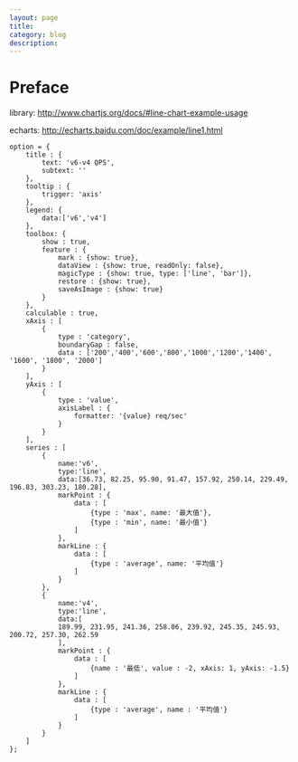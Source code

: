 ```yaml
---
layout: page
title:
category: blog
description:
---
```

# Preface

library:
http://www.chartjs.org/docs/#line-chart-example-usage

echarts:
http://echarts.baidu.com/doc/example/line1.html

	option = {
		title : {
			text: 'v6-v4 QPS',
			subtext: ''
		},
		tooltip : {
			trigger: 'axis'
		},
		legend: {
			data:['v6','v4']
		},
		toolbox: {
			show : true,
			feature : {
				mark : {show: true},
				dataView : {show: true, readOnly: false},
				magicType : {show: true, type: ['line', 'bar']},
				restore : {show: true},
				saveAsImage : {show: true}
			}
		},
		calculable : true,
		xAxis : [
			{
				type : 'category',
				boundaryGap : false,
				data : ['200','400','600','800','1000','1200','1400', '1600', '1800', '2000']
			}
		],
		yAxis : [
			{
				type : 'value',
				axisLabel : {
					formatter: '{value} req/sec'
				}
			}
		],
		series : [
			{
				name:'v6',
				type:'line',
				data:[36.73, 82.25, 95.90, 91.47, 157.92, 250.14, 229.49, 196.83, 303.23, 180.28],
				markPoint : {
					data : [
						{type : 'max', name: '最大值'},
						{type : 'min', name: '最小值'}
					]
				},
				markLine : {
					data : [
						{type : 'average', name: '平均值'}
					]
				}
			},
			{
				name:'v4',
				type:'line',
				data:[
				189.99, 231.95, 241.36, 258.06, 239.92, 245.35, 245.93, 200.72, 257.30, 262.59
				],
				markPoint : {
					data : [
						{name : '最低', value : -2, xAxis: 1, yAxis: -1.5}
					]
				},
				markLine : {
					data : [
						{type : 'average', name : '平均值'}
					]
				}
			}
		]
	};


